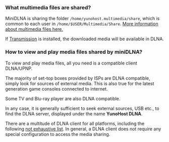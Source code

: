### What multimedia files are shared?

MiniDLNA is sharing the folder `/home/yunohost.multimedia/share`, which is common to each user in `/home/$USER/Multimedia/Share`.
[More information about multimedia files here.](https://github.com/YunoHost-Apps/yunohost.multimedia)

If [Transmission](https://github.com/YunoHost-Apps/transmission_ynh) is installed, the downloaded media will be available in DLNA.

### How to view and play media files shared by miniDLNA?

To view and play media files, all you need is a compatible client DLNA/UPNP.

The majority of set-top boxes provided by ISPs are DLNA compatible, simply look for sources of external media.
This is also true for the latest generation game consoles connected to internet.

Some TV and Blu-ray player are also DLNA compatible.

In any case, it is generally sufficient to seek external sources, USB etc., to find the DLNA server, displayed under the name **YunoHost DLNA**.

There are a multitude of DLNA client for all platforms, including the following [not exhaustive list](https://en.wikipedia.org/wiki/List_of_UPnP_AV_media_servers_and_clients#UPnP_AV_clients).
In general, a DLNA client does not require any special configuration to access the media sharing.
